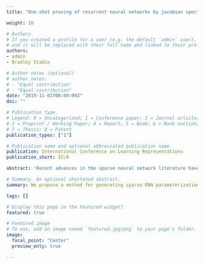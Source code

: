 ```yaml
---
title: "One-shot pruning of recurrent neural networks by jacobian spectrum evaluation"

weight: 10

# Authors
# If you created a profile for a user (e.g. the default `admin` user), write the username (folder name) here 
# and it will be replaced with their full name and linked to their profile.
authors:
- admin
- Bradley Stadie

# Author notes (optional)
# author_notes:
# - "Equal contribution"
# - "Equal contribution"
date: "2019-11-01T00:00:00Z"
doi: ""

# Publication type.
# Legend: 0 = Uncategorized; 1 = Conference paper; 2 = Journal article;
# 3 = Preprint / Working Paper; 4 = Report; 5 = Book; 6 = Book section;
# 7 = Thesis; 8 = Patent
publication_types: ["1"]

# Publication name and optional abbreviated publication name.
publication: International Conference on Learning Representations
publication_short: ICLR

abstract: 'Recent advances in the sparse neural network literature have made it possible to prune many large feed forward and convolutional networks with only a small quan- tity of data. Yet, these same techniques often falter when applied to the problem of recovering sparse recurrent networks. These failures are quantitative: when pruned with recent techniques, RNNs typically obtain worse performance than they do under a simple random pruning scheme. The failures are also qualitative: the distribution of active weights in a pruned LSTM or GRU network tend to be concentrated in specific neurons and gates, and not well dispersed across the entire architecture. We seek to rectify both the quantitative and qualitative issues with recurrent network pruning by introducing a new recurrent pruning objective derived from the spectrum of the recurrent Jacobian. Our objective is data efficient (requir- ing only 64 data points to prune the network), easy to implement, and produces 95 % sparse GRUs that significantly improve on existing baselines. We evaluate on sequential MNIST, Billion Words, and Wikitext.'

# Summary. An optional shortened abstract.
summary: We propose a method for generating sparse RNN parameterizations with minimum performance degradation. This relies on preservation of the temporal Jacobian spectrum, which measures information loss across long time horizons. This allows for more efficient parameter utilization in sequential learning environments.

tags: []

# Display this page in the Featured widget?
featured: true

# Featured image
# To use, add an image named `featured.jpg/png` to your page's folder. 
image:
  focal_point: "Center"
  preview_only: true

---
```

